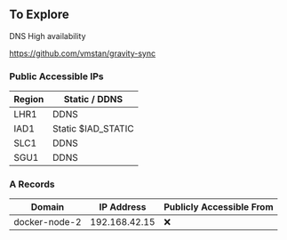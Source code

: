 ## To Explore

DNS High availability

https://github.com/vmstan/gravity-sync


### Public Accessible IPs

| Region | Static / DDNS |
|--------|---------------|
| LHR1 | DDNS |
| IAD1 | Static $IAD_STATIC |
| SLC1 | DDNS |
| SGU1 | DDNS |

### A Records

| Domain | IP Address | Publicly Accessible From |
|-----|----|-----|
| docker-node-2 | 192.168.42.15 | ❌ |

